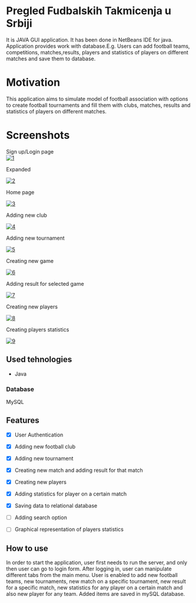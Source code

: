 # Pregled Fudbalskih Takmicenja u Srbiji
<p>
It is JAVA GUI application. It
has been done in NetBeans IDE for java. Application provides work with
database.E.g. Users can add football teams, competitions, matches,results,
players and statistics of players on different matches and save them to
database.</p>

# Motivation

<p>
This application aims to simulate model of football association with options to create football tournaments and fill them with clubs, matches, results and statistics of players on different matches.
</p>

# Screenshots

Sign up/Login page
<br>
<a href="https://ibb.co/TwVyJTR%22%3E"><img src="https://i.ibb.co/kGRZzy0/1.png" alt="1" border="0"></a>
<br>

Expanded<br>

<a href="https://ibb.co/BVc692V%22%3E"><img src="https://i.ibb.co/GvnMqQv/2.png" alt="2" border="0"></a>
<br>

Home page
<br>

<a href="https://ibb.co/86gf7st%22%3E"><img src="https://i.ibb.co/3BmjCdQ/3.png" alt="3" border="0"></a>
<br>

Adding new club<br>

<a href="https://ibb.co/2PPk8Tv%22%3E"><img src="https://i.ibb.co/q99r0vN/4.png" alt="4" border="0"></a>
<br>

Adding new tournament<br>

<a href="https://ibb.co/80kVFv1%22%3E"><img src="https://i.ibb.co/L8Kf4jV/5.png" alt="5" border="0"></a>
<br>

Creating new game<br>

<a href="https://ibb.co/RQNPTmS%22%3E"><img src="https://i.ibb.co/MPfpk4h/6.png" alt="6" border="0"></a>
<br>

Adding result for selected game<br>

<a href="https://ibb.co/9TgLrJF%22%3E"><img src="https://i.ibb.co/Wy5w2Qb/7.png" alt="7" border="0"></a>
<br>

Creating new players<br>

<a href="https://ibb.co/xHYGzXc%22%3E"><img src="https://i.ibb.co/X8DpFjd/8.png" alt="8" border="0"></a>
<br>

Creating players statistics<br>

<a href="https://ibb.co/dQQ7jZf%22%3E"><img src="https://i.ibb.co/WccsGCH/9.png" alt="9" border="0"></a>
## Used tehnologies


<ul>
  <li>Java</li>
</ul>
<h3>Database</h3>
<p>MySQL</p>

## Features

- [x] User Authentication
- [x] Adding new football club
- [x] Adding new tournament
- [x] Creating new match and adding result for that match
- [x] Creating new players
- [x] Adding statistics for player on a certain match
- [x] Saving data to relational database
- [ ] Adding search option
- [ ] Graphical representation of players statistics


## How to use
<p>In order to start the application, user first needs to run the server, and only then user can go to login form. After logging in, user can manipulate different tabs from the main menu. User is enabled to add new football teams, new tournaments, new match on a specific tournament, new result for a specific match, new statistics for any player on a certain match and also new player for any team. Added items are saved in mySQL database.</p>
